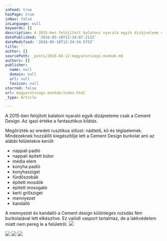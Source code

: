```yaml
---
inFeed: true
hasPage: true
inNav: false
inLanguage: null
keywords: []
description: A 2015-ben felújított balatoni nyaraló egyik dizájneleme csak a Cement Design. Az igazi értéke a fantasztikus kilátás.
datePublished: '2016-05-10T12:34:07.211Z'
dateModified: '2016-05-10T12:24:34.575Z'
title: ''
author: []
sourcePath: _posts/2016-04-12-magyarorszagi-munkak.md
authors: []
publisher:
  name: null
  domain: null
  url: null
  favicon: null
starred: false
url: magyarorszagi-munkak/index.html
_type: Article

---
```

A 2015-ben felújított balatoni nyaraló egyik dizájneleme csak a Cement Design. Az igazi értéke a fantasztikus kilátás.

Megőrízték az eredeti rusztikus stílust: nádtető, kő és téglaelemek. Mindezeknek hozzáillő kiegészítője lett a Cement Design burkolat ami az alábbi felületekre került:

* nappali padló
* nappali épített bútor
* média elem
* konyha padló
* konyhasziget
* fürdőszobák
* épített mosdók
* épített mosogató
* kerti grillsziget
* mennyezet
* kandalló

A mennyezet és kandalló a Cement design különleges rozsdás fém burkolatával lett elkészítve. Ez valódi vasport tartalmaz, de a lakkvédelem miatt nem pereg le a felületről. ![](https://the-grid-user-content.s3-us-west-2.amazonaws.com/26021e96-a72b-439e-898f-478992dc344d.jpg)

  
![](https://s3-us-west-2.amazonaws.com/the-grid-img/p/68a9badae070a4f1aa78c5a4066e8db27e3993ff.jpg)
![](https://the-grid-user-content.s3-us-west-2.amazonaws.com/6ad9bea7-292e-4b26-aa20-f911454bc6c5.jpg)
![](https://the-grid-user-content.s3-us-west-2.amazonaws.com/92f72220-5678-491b-8450-7f47b0248c5c.jpg)